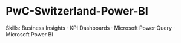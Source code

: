 # PwC-Switzerland-Power-BI
Skills: Business Insights · KPI Dashboards · Microsoft Power Query · Microsoft Power BI
